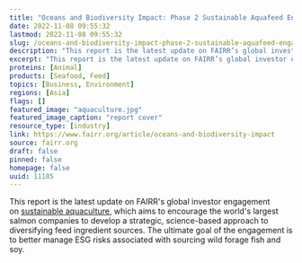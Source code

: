 ```yaml
---
title: "Oceans and Biodiversity Impact: Phase 2 Sustainable Aquafeed Engagement Update and FAIRR’s Action on Fisheries"
date: 2022-11-08 09:55:32
lastmod: 2022-11-08 09:55:32
slug: /oceans-and-biodiversity-impact-phase-2-sustainable-aquafeed-engagement-update-and-fairrs
description: "This report is the latest update on FAIRR’s global investor engagement on sustainable aquaculture, which aims to encourage the world’s largest salmon companies to develop a strategic, science-based approach to diversifying feed ingredient sources. The ultimate goal of the engagement is to better manage ESG risks associated with sourcing wild forage fish and soy."
excerpt: "This report is the latest update on FAIRR’s global investor engagement on sustainable aquaculture, which aims to encourage the world’s largest salmon companies to develop a strategic, science-based approach to diversifying feed ingredient sources. The ultimate goal of the engagement is to better manage ESG risks associated with sourcing wild forage fish and soy."
proteins: [Animal]
products: [Seafood, Feed]
topics: [Business, Environment]
regions: [Asia]
flags: []
featured_image: "aquaculture.jpg"
featured_image_caption: "report cover"
resource_type: [industry]
link: https://www.fairr.org/article/oceans-and-biodiversity-impact
source: fairr.org
draft: false
pinned: false
homepage: false
uuid: 11185
---
```

This report is the latest update on FAIRR's global investor engagement
on [sustainable
aquaculture](https://www.fairr.org/engagements/sustainable-aquaculture-engagement/),
which aims to encourage the world's largest salmon companies to develop
a strategic, science-based approach to diversifying feed ingredient
sources. The ultimate goal of the engagement is to better manage ESG
risks associated with sourcing wild forage fish and soy.

